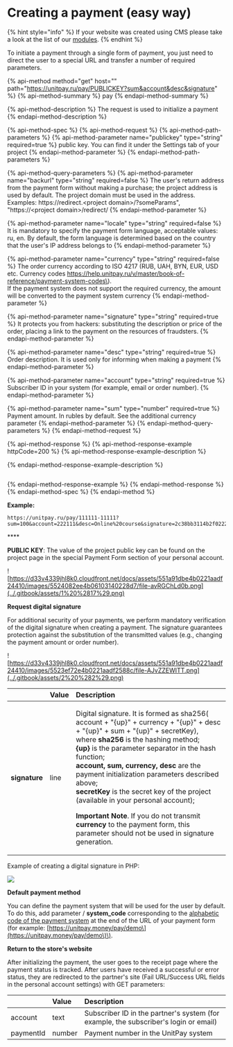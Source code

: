 # Creating a payment \(easy way\)

{% hint style="info" %}
If your website was created using CMS please take a look at the list of our [modules](../modules/).
{% endhint %}

To initiate a payment through a single form of payment, you just need to direct the user to a special URL and transfer a number of required parameters.

{% api-method method="get" host="" path="https://unitpay.ru/pay/PUBLICKEY?sum&account&desc&signature" %}
{% api-method-summary %}
pay
{% endapi-method-summary %}

{% api-method-description %}
The request is used to initialize a payment
{% endapi-method-description %}

{% api-method-spec %}
{% api-method-request %}
{% api-method-path-parameters %}
{% api-method-parameter name="publickey" type="string" required=true %}
public key. You can find it under the Settings tab of your project
{% endapi-method-parameter %}
{% endapi-method-path-parameters %}

{% api-method-query-parameters %}
{% api-method-parameter name="backurl" type="string" required=false %}
The user's return address from the payment form without making a purchase; the project address is used by default. The project domain must be used in the address. Examples: https://redirect.&lt;project domain&gt;/?someParams", "https://&lt;project domain&gt;/redirect/
{% endapi-method-parameter %}

{% api-method-parameter name="locale" type="string" required=false %}
It is mandatory to specify the payment form language, acceptable values: ru, en. By default, the form language is determined based on the country that the user's IP address belongs to
{% endapi-method-parameter %}

{% api-method-parameter name="currency" type="string" required=false %}
The order currency according to ISO 4217 \(RUB, UAH, BYN, EUR, USD etc. Currency codes https://help.unitpay.ru/v/master/book-of-reference/payment-system-codes\).   
If the payment system does not support the required currency, the amount will be converted to the payment system currency
{% endapi-method-parameter %}

{% api-method-parameter name="signature" type="string" required=true %}
It protects you from hackers: substituting the description or price of the order, placing a link to the payment on the resources of fraudsters.
{% endapi-method-parameter %}

{% api-method-parameter name="desc" type="string" required=true %}
Order description. It is used only for informing when making a payment
{% endapi-method-parameter %}

{% api-method-parameter name="account" type="string" required=true %}
Subscriber ID in your system \(for example, email or order number\).
{% endapi-method-parameter %}

{% api-method-parameter name="sum" type="number" required=true %}
Payment amount. In rubles by default. See the additional currency parameter
{% endapi-method-parameter %}
{% endapi-method-query-parameters %}
{% endapi-method-request %}

{% api-method-response %}
{% api-method-response-example httpCode=200 %}
{% api-method-response-example-description %}

{% endapi-method-response-example-description %}

```text

```
{% endapi-method-response-example %}
{% endapi-method-response %}
{% endapi-method-spec %}
{% endapi-method %}

**Example:**

```text
https://unitpay.ru/pay/111111-11111?sum=100&account=222111&desc=Online%20course&signature=2c38bb3114b2f02222ee35f6b60c6bbe628ad31bed59633787204ae59659a02e
```

\*\*\*\*

**PUBLIC KEY**: The value of the project public key can be found on the project page in the special Payment Form section of your personal account.

![https://d33v4339jhl8k0.cloudfront.net/docs/assets/551a91dbe4b0221aadf24410/images/5524082ee4b06103140228d7/file-avRGChLd0b.png](../.gitbook/assets/1%20%2817%29.png)

**Request digital signature**

For additional security of your payments, we perform mandatory verification of the digital signature when creating a payment. The signature guarantees protection against the substitution of the transmitted values \(e.g., changing the payment amount or order number\).

![https://d33v4339jhl8k0.cloudfront.net/docs/assets/551a91dbe4b0221aadf24410/images/5523ef72e4b0221aadf2588c/file-AJvZZEWITT.png](../.gitbook/assets/2%20%282%29.png)

<table>
  <thead>
    <tr>
      <th style="text-align:left"></th>
      <th style="text-align:left"><b>Value</b>
      </th>
      <th style="text-align:left"><b>Description</b>
      </th>
    </tr>
  </thead>
  <tbody>
    <tr>
      <td style="text-align:left"><b>signature</b>
      </td>
      <td style="text-align:left">line</td>
      <td style="text-align:left">
        <p>Digital signature. It is formed as sha256( account + &quot;{up}&quot;
          + currency + &quot;{up}&quot; + desc + &quot;{up}&quot; + sum + &quot;{up}&quot;
          + secretKey),
          <br />where <b>sha256</b> is the hashing method;
          <br /> <b>{up}</b> is the parameter separator in the hash function;
          <br /> <b>account, sum, currency, desc</b> are the payment initialization parameters
          described above;
          <br /> <b>secretKey</b> is the secret key of the project (available in your personal
          account);</p>
        <p><b>Important Note</b>. If you do not transmit <b>currency</b> to the payment
          form, this parameter should not be used in signature generation.</p>
      </td>
    </tr>
  </tbody>
</table>

Example of creating a digital signature in PHP:

![](../.gitbook/assets/3%20%288%29.png)

**Default payment method**

You can define the payment system that will be used for the user by default. To do this, add parameter / **system\_code** corresponding to the [alphabetic code of the payment system](../book-of-reference/payment-system-codes.md) at the end of the URL of your payment form \(for example: [https://unitpay.money/pay/demo\](https://unitpay.money/pay/demo\)\).

**Return to the store's website**

After initializing the payment, the user goes to the receipt page where the payment status is tracked. After users have received a successful or error status, they are redirected to the partner's site \(Fail URL/Success URL fields in the personal account settings\) with GET parameters:

|  | **Value** | **Description** |
| :--- | :--- | :--- |
| account | text | Subscriber ID in the partner's system \(for example, the subscriber's login or email\) |
| paymentId | number | Payment number in the UnitPay system |

